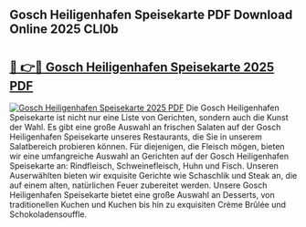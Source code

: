 ## Gosch Heiligenhafen Speisekarte PDF Download Online 2025 CLI0b

# <h2><a href="http://gc869mb.nevu.top/?p=Gosch+Heiligenhafen+Speisekarte">🔗 👉🔴 Gosch Heiligenhafen Speisekarte 2025 PDF</a></h2>

[![Gosch Heiligenhafen Speisekarte 2025 PDF](https://i.imgur.com/dBaPXMq.png)](http://gc869mb.nevu.top/?p=Gosch+Heiligenhafen+Speisekarte)
Die Gosch Heiligenhafen Speisekarte ist nicht nur eine Liste von Gerichten, sondern auch die Kunst der Wahl. Es gibt eine große Auswahl an frischen Salaten auf der Gosch Heiligenhafen Speisekarte unseres Restaurants, die Sie in unserem Salatbereich probieren können. Für diejenigen, die Fleisch mögen, bieten wir eine umfangreiche Auswahl an Gerichten auf der Gosch Heiligenhafen Speisekarte an: Rindfleisch, Schweinefleisch, Huhn und Fisch. Unseren Auserwählten bieten wir exquisite Gerichte wie Schaschlik und Steak an, die auf einem alten, natürlichen Feuer zubereitet werden. Unsere Gosch Heiligenhafen Speisekarte bietet eine große Auswahl an Desserts, von traditionellen Kuchen und Kuchen bis hin zu exquisiten Crème Brûlée und Schokoladensouffle.
